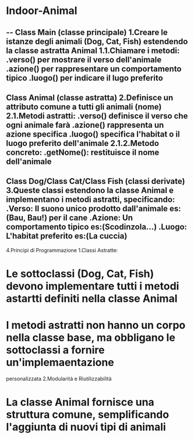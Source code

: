 # Indoor-Animal
--
Class Main (classe principale)
1.Creare le istanze degli animali (Dog, Cat, Fish) estendendo la classe astratta Animal
1.1.Chiamare i metodi:
.verso() per mostrare il verso dell'animale
.azione() per rappresentare un comportamento tipico
.luogo() per indicare il lugo preferito
--
Class Animal (classe astratta)
2.Definisce un attributo comune a tutti gli animali (nome)
2.1.Metodi astratti:
.verso() definisce il verso che ogni animale farà
.azione() rappresenta un azione specifica
.luogo() specifica l'habitat o il luogo preferito dell'animale
2.1.2.Metodo concreto:
.getNome(): restituisce il nome dell'animale
--
Class Dog/Class Cat/Class Fish (classi derivate)
3.Queste classi estendono la classe Animal e implementano i metodi astratti, specificando:
.Verso: Il suono unico prodotto dall'animale es:(Bau, Bau!) per il cane
.Azione: Un comportamento tipico es:(Scodinzola...)
.Luogo: L'habitat preferito es:(La cuccia)
--
4.Principi di Programmazione
1.Classi Astratte:
# Le sottoclassi (Dog, Cat, Fish) devono implementare tutti i metodi astartti definiti nella classe Animal
# I metodi astratti non hanno un corpo nella classe base, ma obbligano le sottoclassi a fornire un'implemaentazione
  personalizzata
2.Modularità e Riutilizzabilità
# La classe Animal fornisce una struttura comune, semplificando l'aggiunta di nuovi tipi di animali
